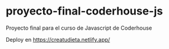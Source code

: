 # proyecto-final-coderhouse-js
Proyecto final para el curso de Javascript de Coderhouse

Deploy en https://creatudieta.netlify.app/

